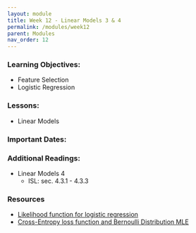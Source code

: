 ```yaml
---
layout: module
title: Week 12 - Linear Models 3 & 4
permalink: /modules/week12
parent: Modules
nav_order: 12
---
```


### Learning Objectives:
* Feature Selection
* Logistic Regression


### Lessons:
* Linear Models 
 

### Important Dates:


### Additional Readings:
* Linear Models 4
    * ISL: sec. 4.3.1 - 4.3.3


### Resources
* [Likelihood function for logistic regression](https://www.stat.cmu.edu/~cshalizi/uADA/12/lectures/ch12.pdf)
* [Cross-Entropy loss function and Bernoulli Distribution MLE](https://towardsdatascience.com/where-did-the-binary-cross-entropy-loss-function-come-from-ac3de349a715)